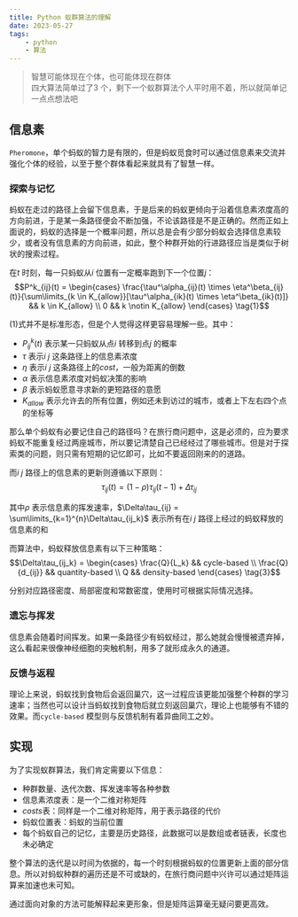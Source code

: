```yaml
---
title: Python 蚁群算法的理解  
date: 2023-05-27  
tags:   
    - python    
    - 算法  
---  
```


> 智慧可能体现在个体，也可能体现在群体    
> 四大算法简单过了3 个，剩下一个蚁群算法个人平时用不着，所以就简单记一点点想法吧   
<!-- more -->

## 信息素  
`Pheromone`，单个蚂蚁的智力是有限的，但是蚂蚁觅食时可以通过信息素来交流并强化个体的经验，以至于整个群体看起来就具有了智慧一样。  

### 探索与记忆    
蚂蚁在走过的路径上会留下信息素，于是后来的蚂蚁更倾向于沿着信息素浓度高的方向前进，于是某一条路径便会不断加强，不论该路径是不是正确的。然而正如上面说的，蚂蚁的选择是一个概率问题，所以总是会有少部分蚂蚁会选择信息素较少，或者没有信息素的方向前进，如此，整个种群开始的行进路径应当是类似于树状的搜索过程。   

在$t$ 时刻，每一只蚂蚁从$i$ 位置有一定概率跑到下一个位置$j$：  
$$P^k_{ij}(t) = \begin{cases}
    \frac{\tau^\alpha_{ij}(t) \times \eta^\beta_{ij}(t)}{\sum\limits_{k \in K_{allow}}[\tau^\alpha_{ik}(t) \times \eta^\beta_{ik}(t)]} && k \in K_{allow}  \\
    0 && k \notin K_{allow}
\end{cases} \tag{1}$$  

$(1)$式并不是标准形态，但是个人觉得这样更容易理解一些。其中：  
- $P^k_{ij}(t)$ 表示某一只蚂蚁从点$i$ 转移到点$j$ 的概率     
- $\tau$ 表示$i~j$ 这条路径上的信息素浓度      
- $\eta$ 表示$i~j$ 这条路径上的$cost$，一般为距离的倒数        
- $\alpha$ 表示信息素浓度对蚂蚁决策的影响    
- $\beta$ 表示蚂蚁愿意寻求新的更短路径的意愿  
- $K_{allow}$ 表示允许去的所有位置，例如还未到访过的城市，或者上下左右四个点的坐标等    

那么单个蚂蚁有必要记住自己的路径吗？在旅行商问题中，这是必须的，应为要求蚂蚁不能重复经过两座城市，所以要记清楚自己已经经过了哪些城市。但是对于探索类的问题，则只需有短期的记忆即可，比如不要返回刚来的的道路。

而$i~j$ 路径上的信息素的更新则遵循以下原则：  
$$\tau_{ij}(t) = (1-\rho)\tau_{ij}(t-1) + \Delta\tau_{ij} \tag{2}$$     

其中$\rho$ 表示信息素的挥发速率，$\Delta\tau_{ij} = \sum\limits_{k=1}^{n}\Delta\tau_{ij_k}$ 表示所有在$i~j$ 路径上经过的蚂蚁释放的信息素的和  

而算法中，蚂蚁释放信息素有以下三种策略：  
$$\Delta\tau_{ij_k} = \begin{cases}
    \frac{Q}{L_k}  &&  cycle-based  \\  
    \frac{Q}{d_{ij}}  &&  quantity-based  \\  
    Q  &&  density-based  
\end{cases} \tag{3}$$  

分别对应路径密度、局部密度和常数密度，使用时可根据实际情况选择。  

### 遗忘与挥发
信息素会随着时间挥发。如果一条路径少有蚂蚁经过，那么她就会慢慢被遗弃掉，这么看起来很像神经细胞的突触机制，用多了就形成永久的通道。  

### 反馈与返程  
理论上来说，蚂蚁找到食物后会返回巢穴，这一过程应该更能加强整个种群的学习速率；当然也可以设计当蚂蚁找到食物后就立刻返回巢穴，理论上也能够有不错的效果。而`cycle-based` 模型则与反馈机制有着异曲同工之妙。    


## 实现  
为了实现蚁群算法，我们肯定需要以下信息：  
- 种群数量、迭代次数、挥发速率等各种参数   
- 信息素浓度表：是一个二维对称矩阵   
- $costs$表：同样是一个二维对称矩阵，用于表示路径的代价  
- 蚂蚁位置表：蚂蚁的当前位置  
- 每个蚂蚁自己的记忆，主要是历史路径，此数据可以是数组或者链表，长度也未必确定  

整个算法的迭代是以时间为依据的，每一个时刻根据蚂蚁的位置更新上面的部分信息。所以对蚂蚁种群的遍历还是不可或缺的，在旅行商问题中兴许可以通过矩阵运算来加速也未可知。  

通过面向对象的方法可能解释起来更形象，但是矩阵运算毫无疑问要更高效。  